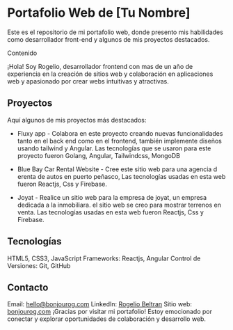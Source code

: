 # Portafolio Web de [Tu Nombre]

Este es el repositorio de mi portafolio web, donde presento mis habilidades como desarrollador front-end y algunos de mis proyectos destacados.

Contenido

¡Hola! Soy Rogelio, desarrollador frontend con mas de un año de experiencia en la creación de sitios web y colaboración en aplicaciones web y apasionado por crear webs intuitivas y atractivas.

## Proyectos

Aquí algunos de mis proyectos más destacados:

* Fluxy app - Colabora en este proyecto creando nuevas funcionalidades tanto en el back end como en el frontend, también implemente diseños usando tailwind y Angular. Las tecnologías que se usaron para este proyecto fueron Golang, Angular, Tailwindcss, MongoDB

* Blue Bay Car Rental Website - Cree este sitio web para una agencia d erenta de autos en puerto peñasco, Las tecnologías usadas en esta web fueron Reactjs, Css y Firebase.

* Joyat - Realice un sitio web para la empresa de joyat, un empresa dedicada a la inmobiliara. el sitio web se creo para mostrar terrenos en venta. Las tecnologías usadas en esta web fueron Reactjs, Css y Firebase.

## Tecnologías

HTML5, CSS3, JavaScript
Frameworks: Reactjs, Angular
Control de Versiones: Git, GitHub

## Contacto

Email: hello@bonjourog.com
LinkedIn: [Rogelio Beltran](https://www.linkedin.com/in/rogeliobeltran/)
Sitio web: [bonjourog.com](https://bonjourog.com)
¡Gracias por visitar mi portafolio! Estoy emocionado por conectar y explorar oportunidades de colaboración y desarrollo web.